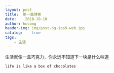 ```yaml
---
layout: post
title:  第一篇博客
date:    2018-10-10
author: husong
header-img: img/post-bg-ios9-web.jpg
catalog:    true
tags:
    - 生活
---
```


生活就像一盒巧克力，你永远不知道下一块是什么味道

```
life is like a box of chocolates
```
